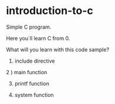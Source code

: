 # introduction-to-c
Simple C program.

Here you´ll learn C from 0.

What will you learn with this code sample?

1) include directive

2 ) main function

3) printf function

4) system function
